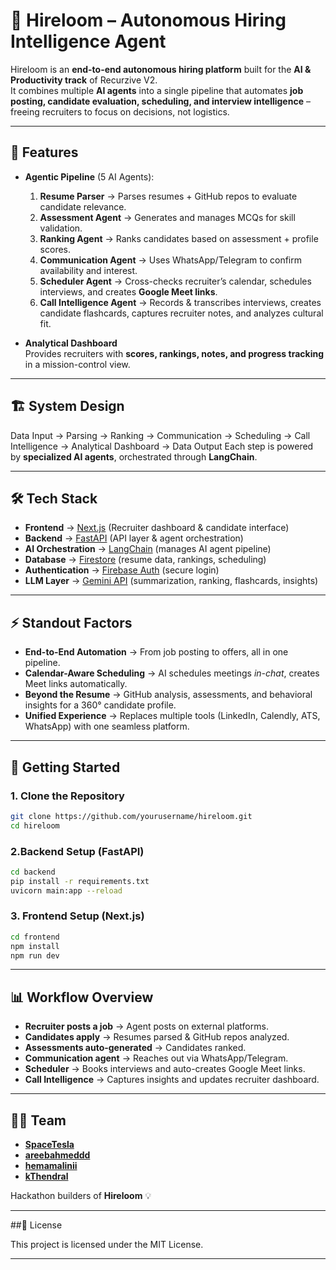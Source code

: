 # 🚀 Hireloom – Autonomous Hiring Intelligence Agent  

Hireloom is an **end-to-end autonomous hiring platform** built for the **AI & Productivity track** of Recurzive V2.  
It combines multiple **AI agents** into a single pipeline that automates **job posting, candidate evaluation, scheduling, and interview intelligence** – freeing recruiters to focus on decisions, not logistics.  

---

## 🌟 Features    

- **Agentic Pipeline** (5 AI Agents):  
  1. **Resume Parser** → Parses resumes + GitHub repos to evaluate candidate relevance.  
  2. **Assessment Agent** → Generates and manages MCQs for skill validation.  
  3. **Ranking Agent** → Ranks candidates based on assessment + profile scores.  
  4. **Communication Agent** → Uses WhatsApp/Telegram to confirm availability and interest.  
  5. **Scheduler Agent** → Cross-checks recruiter’s calendar, schedules interviews, and creates **Google Meet links**.  
  6. **Call Intelligence Agent** → Records & transcribes interviews, creates candidate flashcards, captures recruiter notes, and analyzes cultural fit.  

- **Analytical Dashboard**  
  Provides recruiters with **scores, rankings, notes, and progress tracking** in a mission-control view.  

---

## 🏗️ System Design  

Data Input → Parsing → Ranking → Communication → Scheduling → Call Intelligence → Analytical Dashboard → Data Output
Each step is powered by **specialized AI agents**, orchestrated through **LangChain**.  

---

## 🛠️ Tech Stack  

- **Frontend** → [Next.js](https://nextjs.org/) (Recruiter dashboard & candidate interface)  
- **Backend** → [FastAPI](https://fastapi.tiangolo.com/) (API layer & agent orchestration)  
- **AI Orchestration** → [LangChain](https://www.langchain.com/) (manages AI agent pipeline)  
- **Database** → [Firestore](https://firebase.google.com/docs/firestore) (resume data, rankings, scheduling)  
- **Authentication** → [Firebase Auth](https://firebase.google.com/docs/auth) (secure login)  
- **LLM Layer** → [Gemini API](https://ai.google.dev/gemini-api) (summarization, ranking, flashcards, insights)  

---

## ⚡ Standout Factors  

- **End-to-End Automation** → From job posting to offers, all in one pipeline.  
- **Calendar-Aware Scheduling** → AI schedules meetings *in-chat*, creates Meet links automatically.  
- **Beyond the Resume** → GitHub analysis, assessments, and behavioral insights for a 360° candidate profile.  
- **Unified Experience** → Replaces multiple tools (LinkedIn, Calendly, ATS, WhatsApp) with one seamless platform.  

---

## 🚀 Getting Started  

### 1. Clone the Repository
```bash
git clone https://github.com/yourusername/hireloom.git
cd hireloom
```
### 2.Backend Setup (FastAPI)
```bash
cd backend
pip install -r requirements.txt
uvicorn main:app --reload
```
### 3. Frontend Setup (Next.js)
```bash
cd frontend
npm install
npm run dev
```
---

## 📊 Workflow Overview  

- **Recruiter posts a job** → Agent posts on external platforms.  
- **Candidates apply** → Resumes parsed & GitHub repos analyzed.  
- **Assessments auto-generated** → Candidates ranked.  
- **Communication agent** → Reaches out via WhatsApp/Telegram.  
- **Scheduler** → Books interviews and auto-creates Google Meet links.  
- **Call Intelligence** → Captures insights and updates recruiter dashboard.  

---

## 👨‍💻 Team  

- [**SpaceTesla**](https://github.com/SpaceTesla)  
- [**areebahmeddd**](https://github.com/areebahmeddd)  
- [**hemamalinii**](https://github.com/hemamalinii)  
- [**kThendral**](https://github.com/kThendral)  

Hackathon builders of **Hireloom** 💡  

---

##📜 License

This project is licensed under the MIT License.

---







